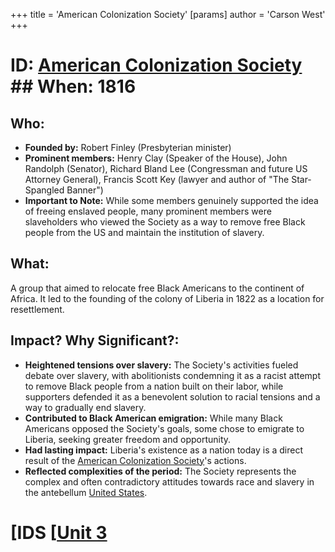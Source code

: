 +++
 title = 'American Colonization Society'
[params]
	author = 'Carson West'
+++
# ID: [American Colonization Society](./../american-colonization-society/) ## When: 1816
## Who: 
- **Founded by:** Robert Finley (Presbyterian minister) 
- **Prominent members:** Henry Clay (Speaker of the House), John Randolph (Senator), Richard Bland Lee (Congressman and future US Attorney General), Francis Scott Key (lawyer and author of "The Star-Spangled Banner")
- **Important to Note:**  While some members genuinely supported the idea of freeing enslaved people, many prominent members were slaveholders who viewed the Society as a way to remove free Black people from the US and maintain the institution of slavery. 

## What: 
A group that aimed to relocate free Black Americans to the continent of Africa. It led to the founding of the colony of Liberia in 1822 as a location for resettlement. 

## Impact? Why Significant?: 
* **Heightened tensions over slavery:** The Society's activities fueled debate over slavery, with abolitionists condemning it as a racist attempt to remove Black people from a nation built on their labor, while supporters defended it as a benevolent solution to racial tensions and a way to gradually end slavery. 
* **Contributed to Black American emigration:**  While many Black Americans opposed the Society's goals, some chose to emigrate to Liberia, seeking greater freedom and opportunity. 
* **Had lasting impact:** Liberia's existence as a nation today is a direct result of the [American Colonization Society](./../american-colonization-society/)'s actions. 
* **Reflected complexities of the period:** The Society represents the complex and often contradictory attitudes towards race and slavery in the antebellum [United States](./../united-states/). 

# [IDS [[Unit 3](./../ids-[[unit-3/)
